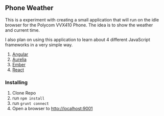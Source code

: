 ## Phone Weather ##
This is a experiment with creating a small application that will run on the idle browser for the Polycom VVX410 Phone. The idea is to show the weather and current time. 

I also plan on using this application to learn about 4 different JavaScript frameworks in a very simple way.

1. [Angular](https://angularjs.org/)
2. [Aurelia](http://aurelia.io/)
3. [Ember](http://emberjs.com/)
4. [React](https://facebook.github.io/react/)

### Installing ###
1. Clone Repo
2. run `npm install`
3. run `grunt connect`
4. Open a browser to [http://localhost:9001](http://localhost:9001)
